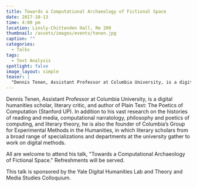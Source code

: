 ```yaml
---
title: Towards a Computational Archaeology of Fictional Space
date: 2017-10-13 
time: 4:00 pm
location: Linsly-Chittenden Hall, Rm 209
thumbnail: /assets/images/events/tenen.jpg
caption: ""
categories: 
  - Talks
tags:
  - Text Analysis
spotlight: false 
image_layout: simple
teaser: |
  "Dennis Tenen, Assistant Professor at Columbia University, is a digital humanities scholar, literary critic, and author of Plain Text: The Poetics of Computation (Stanford UP)."
---
```


Dennis Tenen, Assistant Professor at Columbia University, is a digital humanities scholar, literary critic, and author of Plain Text: The Poetics of Computation (Stanford UP). In addition to his vast research on the histories of reading and media, computational narratology, philosophy and poetics of computing, and literary theory, he is also the founder of Columbia’s Group for Experimental Methods in the Humanities, in which literary scholars from a broad range of specializations and departments at the university gather to work on digital methods.

All are welcome to attend his talk, "Towards a Computational Archaeology of Fictional Space." Refreshments will be served. 

This talk is sponsored by the Yale Digital Humanities Lab and Theory and Media Studies Colloquium.